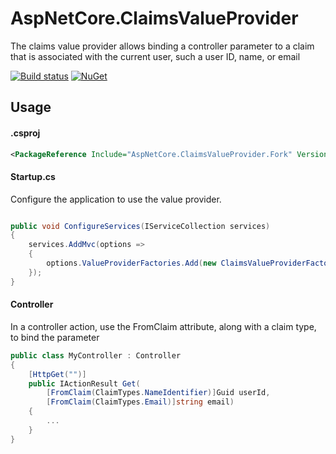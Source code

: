 # AspNetCore.ClaimsValueProvider

The claims value provider allows binding a controller parameter to a claim that is associated with the current user, such a user ID, name, or email

[![Build status](https://ci.appveyor.com/api/projects/status/a19orcpb63mikpjf?svg=true)](https://ci.appveyor.com/project/mthamil/aspnetcore-claimsvalueprovider)
[![NuGet](https://img.shields.io/nuget/v/AspNetCore.ClaimsValueProvider.Fork.svg)](https://www.nuget.org/packages/AspNetCore.ClaimsValueProvider.Fork/)

## Usage

#### .csproj

```xml
<PackageReference Include="AspNetCore.ClaimsValueProvider.Fork" Version="2.0.0" />
```

#### Startup.cs

Configure the application to use the value provider.

```csharp

public void ConfigureServices(IServiceCollection services)
{
    services.AddMvc(options =>
    {
        options.ValueProviderFactories.Add(new ClaimsValueProviderFactory());
    });
}
```

#### Controller

In a controller action, use the FromClaim attribute, along with a claim type, to bind the parameter

```csharp
public class MyController : Controller
{
    [HttpGet("")]
    public IActionResult Get(
        [FromClaim(ClaimTypes.NameIdentifier)]Guid userId, 
        [FromClaim(ClaimTypes.Email)]string email)
    {
        ...
    }
}
```
